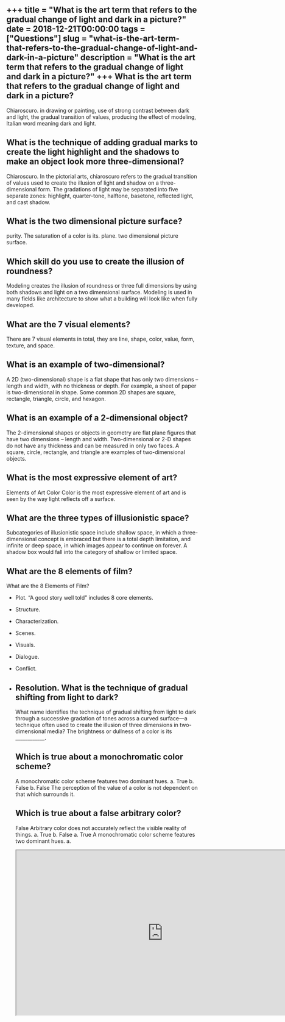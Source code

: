 +++
title = "What is the art term that refers to the gradual change of light and dark in a picture?"
date = 2018-12-21T00:00:00
tags = ["Questions"]
slug = "what-is-the-art-term-that-refers-to-the-gradual-change-of-light-and-dark-in-a-picture"
description = "What is the art term that refers to the gradual change of light and dark in a picture?"
+++
What is the art term that refers to the gradual change of light and dark in a picture?
--------------------------------------------------------------------------------------

Chiaroscuro. in drawing or painting, use of strong contrast between dark and light, the gradual transition of values, producing the effect of modeling, Italian word meaning dark and light.

What is the technique of adding gradual marks to create the light highlight and the shadows to make an object look more three-dimensional?
------------------------------------------------------------------------------------------------------------------------------------------

Chiaroscuro. In the pictorial arts, chiaroscuro refers to the gradual transition of values used to create the illusion of light and shadow on a three-dimensional form. The gradations of light may be separated into five separate zones: highlight, quarter-tone, halftone, basetone, reflected light, and cast shadow.

What is the two dimensional picture surface?
--------------------------------------------

purity. The saturation of a color is its. plane. two dimensional picture surface.

Which skill do you use to create the illusion of roundness?
-----------------------------------------------------------

Modeling creates the illusion of roundness or three full dimensions by using both shadows and light on a two dimensional surface. Modeling is used in many fields like architecture to show what a building will look like when fully developed.

What are the 7 visual elements?
-------------------------------

There are 7 visual elements in total, they are line, shape, color, value, form, texture, and space.

What is an example of two-dimensional?
--------------------------------------

A 2D (two-dimensional) shape is a flat shape that has only two dimensions – length and width, with no thickness or depth. For example, a sheet of paper is two-dimensional in shape. Some common 2D shapes are square, rectangle, triangle, circle, and hexagon.

What is an example of a 2-dimensional object?
---------------------------------------------

The 2-dimensional shapes or objects in geometry are flat plane figures that have two dimensions – length and width. Two-dimensional or 2-D shapes do not have any thickness and can be measured in only two faces. A square, circle, rectangle, and triangle are examples of two-dimensional objects.

What is the most expressive element of art?
-------------------------------------------

Elements of Art Color Color is the most expressive element of art and is seen by the way light reflects off a surface.

What are the three types of illusionistic space?
------------------------------------------------

Subcategories of illusionistic space include shallow space, in which a three-dimensional concept is embraced but there is a total depth limitation, and infinite or deep space, in which images appear to continue on forever. A shadow box would fall into the category of shallow or limited space.

What are the 8 elements of film?
--------------------------------

What are the 8 Elements of Film?

- Plot. “A good story well told” includes 8 core elements.
- Structure.
- Characterization.
- Scenes.
- Visuals.
- Dialogue.
- Conflict.
- Resolution. What is the technique of gradual shifting from light to dark?
    -------------------------------------------------------------
    
    What name identifies the technique of gradual shifting from light to dark through a successive gradation of tones across a curved surface—a technique often used to create the illusion of three dimensions in two-dimensional media? The brightness or dullness of a color is its \_\_\_\_\_\_\_\_\_\_\_\_.
    
    Which is true about a monochromatic color scheme?
    -------------------------------------------------
    
    A monochromatic color scheme features two dominant hues. a. True b. False b. False The perception of the value of a color is not dependent on that which surrounds it.
    
    Which is true about a false arbitrary color?
    --------------------------------------------
    
    False Arbitrary color does not accurately reflect the visible reality of things. a. True b. False a. True A monochromatic color scheme features two dominant hues. a.
    
    <iframe allow="accelerometer; autoplay; clipboard-write; encrypted-media; gyroscope; picture-in-picture" allowfullscreen="" class="__youtube_prefs__  epyt-is-override  no-lazyload" data-no-lazy="1" data-origheight="433" data-origwidth="770" data-skipgform_ajax_framebjll="" height="433" id="_ytid_50847" loading="lazy" src="https://www.youtube.com/embed/o5rF_k2_OIU?enablejsapi=1&autoplay=0&cc_load_policy=0&cc_lang_pref=&iv_load_policy=1&loop=0&modestbranding=0&rel=1&fs=1&playsinline=0&autohide=2&theme=dark&color=red&controls=1&" title="YouTube player" width="770"></iframe>